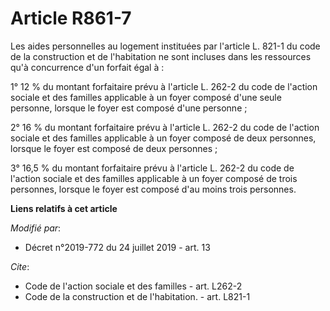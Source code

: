 # Article R861-7

Les aides personnelles au logement instituées par l'article L. 821-1 du code de la construction et de l'habitation ne sont
incluses dans les ressources qu'à concurrence d'un forfait égal à :

1° 12 % du montant forfaitaire prévu à l'article L. 262-2 du code de l'action sociale et des familles applicable à un foyer
composé d'une seule personne, lorsque le foyer est composé d'une personne ;

2° 16 % du montant forfaitaire prévu à l'article L. 262-2 du code de l'action sociale et des familles applicable à un foyer
composé de deux personnes, lorsque le foyer est composé de deux personnes ;

3° 16,5 % du montant forfaitaire prévu à l'article L. 262-2 du code de l'action sociale et des familles applicable à un foyer
composé de trois personnes, lorsque le foyer est composé d'au moins trois personnes.

**Liens relatifs à cet article**

_Modifié par_:

  - Décret n°2019-772 du 24 juillet 2019 - art. 13

_Cite_:

  - Code de l'action sociale et des familles - art. L262-2
  - Code de la construction et de l'habitation. - art. L821-1
